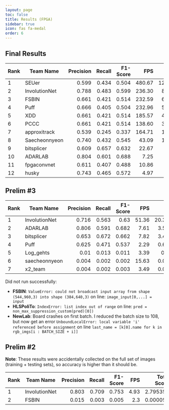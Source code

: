 ```yaml
---
layout: page
toc: false
title: Results (FPGA)
sidebar: true
icon: fas fa-medal
order: 6
---
```

## Final Results

|Rank|Team Name | Precision | Recall | F1-Score | FPS | Total Score |
|----|----------|----------:|-------:|---------:|----:|------------:|
|1|SEUer|0.599|0.434|0.504|480.67|122.098
|2|InvolutionNet|0.788|0.483|0.599|236.30|84.785
|3|FSBIN|0.661|0.421|0.514|232.59|61.449
|4|Puff|0.666|0.405|0.504|232.96|59.176
|5|XDD|0.661|0.421|0.514|185.57|49.027
|6|PCCC|0.661|0.421|0.514|138.60|36.618
|7|approxitrack|0.539|0.245|0.337|164.71|18.706
|8|Saecheonnyeon|0.740|0.432|0.545|43.09|12.799
|9|bitsplicer|0.609|0.657|0.632|22.67|9.055
|10|ADARLAB|0.804|0.601|0.688|7.25|3.432
|11|fpgaconvnet|0.611|0.407|0.488|10.86|2.586
|12|husky|0.743|0.465|0.572|4.97|1.626

## Prelim \#3

|Rank|Team Name | Precision | Recall | F1-Score | FPS | Total Score |
|----|----------|----------:|-------:|---------:|----:|------------:|
|1|InvolutionNet|0.716|0.563|0.63|51.36|20.384784
|2|ADARLAB|0.806|0.591|0.682|7.61|3.539594
|3|bitsplicer|0.653|0.672|0.662|7.82|3.427068
|4|Puff|0.625|0.471|0.537|2.29|0.660365
|5|Log_gehts|0.01|0.013|0.011|3.39|0.00041
|6|saecheonnyeon|0.004|0.002|0.002|15.63|0.000063
|7|x2_team|0.004|0.002|0.003|3.49|0.000031


Did not run successfully:
* **FSBIN**: `ValueError: could not broadcast input array from shape (544,960,3) into shape (384,640,3)` on line: `image_input[0,...] = input`
* **HLSPoliTo**: `IndexError: list index out of range` on line: `pred = non_max_suppression_custom(pred)[0])`
* **NewLab**: Board crashes on first batch.  I reduced the batch size to 108, but now get an error `UnboundLocalError: local variable 'i' referenced before assignment` on line `last_name = [k[0].name for k in rgb_imgs[i : BATCH_SIZE + i]]`


## Prelim \#2

**Note**: These results were accidentally collected on the full set of images (training + testing sets), so accuracy is higher than it should be.

|Rank|Team Name | Precision | Recall | F1-Score | FPS | Total Score |
|----|----------|----------:|-------:|---------:|----:|------------:|
|1|InvolutionNet|0.803|0.709|0.753|4.93|2.795354
|2|FSBIN|0.015|0.003|0.005|2.3|0.000058

